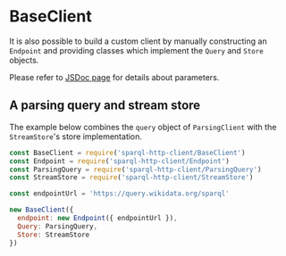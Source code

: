 # BaseClient

It is also possible to build a custom client by manually constructing an `Endpoint` and providing classes which implement the `Query` and `Store` objects.

Please refer to [JSDoc page](api.md) for details about parameters.

## A parsing query and stream store

The example below combines the `query` object of `ParsingClient` with the `StreamStore`'s store implementation.

<run-kit>

```javascript
const BaseClient = require('sparql-http-client/BaseClient')
const Endpoint = require('sparql-http-client/Endpoint')
const ParsingQuery = require('sparql-http-client/ParsingQuery')
const StreamStore = require('sparql-http-client/StreamStore')

const endpointUrl = 'https://query.wikidata.org/sparql'

new BaseClient({
  endpoint: new Endpoint({ endpointUrl }),
  Query: ParsingQuery,
  Store: StreamStore
})
```

</run-kit>
